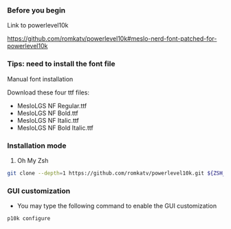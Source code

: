 ### Before you begin

Link to powerlevel10k

https://github.com/romkatv/powerlevel10k#meslo-nerd-font-patched-for-powerlevel10k

### Tips: need to install the font file

Manual font installation

Download these four ttf files:

- MesloLGS NF Regular.ttf
- MesloLGS NF Bold.ttf
- MesloLGS NF Italic.ttf
- MesloLGS NF Bold Italic.ttf


### Installation mode

1. Oh My Zsh

```sh
git clone --depth=1 https://github.com/romkatv/powerlevel10k.git ${ZSH_CUSTOM:-$HOME/.oh-my-zsh/custom}/themes/powerlevel10k

```

### GUI customization

- You may type the following command to enable the GUI customization

```
p10k configure 
```



